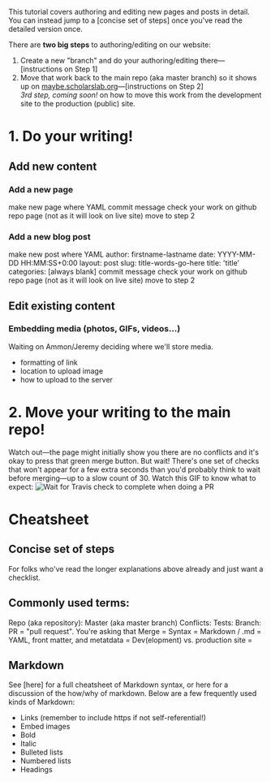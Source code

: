 This tutorial covers authoring and editing new pages and posts in detail. You can instead jump to a [concise set of steps] once you've read the detailed version once.

There are **two big steps** to authoring/editing on our website:
1. Create a new "branch" and do your authoring/editing there—[instructions on Step 1]
2. Move that work back to the main repo (aka master branch) so it shows up on [maybe.scholarslab.org](http://maybe.scholarslab.org)—[instructions on Step 2]  
*3rd step, coming soon!* on how to move this work from the development site to the production (public) site.

# 1. Do your writing!
## Add new content

### Add a new page
make new page where
YAML
commit message
check your work on github repo page (not as it will look on live site)
move to step 2

### Add a new blog post
make new post where
YAML
		author: firstname-lastname
		date: YYYY-MM-DD HH:MM:SS+0:00
		layout: post
		slug: title-words-go-here
		title: 'title'
		categories: [always blank]
commit message
check your work on github repo page (not as it will look on live site)
move to step 2

## Edit existing content

### Embedding media (photos, GIFs, videos...)
Waiting on Ammon/Jeremy deciding where we'll store media.
- formatting of link  
- location to upload image  
- how to upload to the server  

# 2. Move your writing to the main repo!

Watch out—the page might initially show you there are no conflicts and it's okay to press that green merge button. But wait! There's one set of checks that won't appear for a few extra seconds than you'd probably think to wait before merging—up to a slow count of 30. Watch this GIF to know what to expect:
![Wait for Travis check to complete when doing a PR](docs-images/PR-wait-for-travis.gif)

# Cheatsheet
## Concise set of steps
For folks who've read the longer explanations above already and just want a checklist.

## Commonly used terms:
Repo (aka repository):
Master (aka master branch)
Conflicts:
Tests:
Branch:
PR = "pull request". You're asking that
Merge =
Syntax = 
Markdown / .md =
YAML, front matter, and metatdata =
Dev(elopment) vs. production site =

## Markdown
See [here] for a full cheatsheet of Markdown syntax, or here for a discussion of the how/why of markdown.
Below are a few frequently used kinds of Markdown:

- Links (remember to include https if not self-referential!)
- Embed images
- Bold
- Italic
- Bulleted lists
- Numbered lists
- Headings
